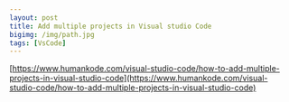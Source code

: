 ```yaml
---
layout: post
title: Add multiple projects in Visual studio Code
bigimg: /img/path.jpg
tags: [VsCode]
---
```


[https://www.humankode.com/visual-studio-code/how-to-add-multiple-projects-in-visual-studio-code](https://www.humankode.com/visual-studio-code/how-to-add-multiple-projects-in-visual-studio-code)


